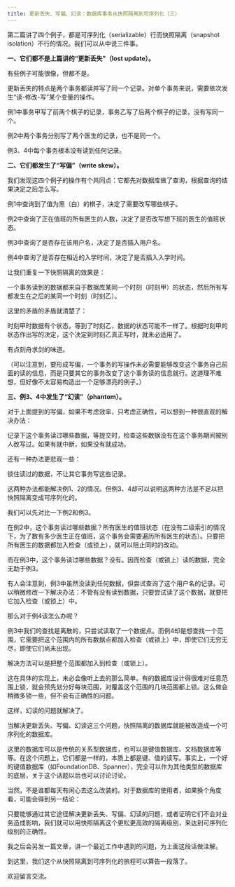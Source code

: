 ```yaml
---
title: 更新丢失、写偏、幻读：数据库事务从快照隔离到可序列化（三）
---
```

第二篇讲了四个例子，都是可序列化（serializable）行而快照隔离（snapshot isolation）不行的情况。我们可以从中说三件事。


**一、它们都不是上篇讲的“更新丢失”（lost update）。**

有些例子可能很像，但都不是。

更新丢失的特点是两个事务都读并写了同一个记录。对单个事务来说，需要依次发生“读-修改-写”某个变量的操作。

例1中事务甲写了前两个棋子的记录，事务乙写了后两个棋子的记录，没有写同一个。

例2中两个事务分别写了两个医生的记录，也不是同一个。

例3、4中每个事务根本没有读到任何记录。


**二、它们都发生了“写偏”（write skew）。**

我们发现这四个例子的操作有个共同点：它都先对数据库做了查询，根据查询的结果决定之后怎么写。

例1中查询到了值为黑（白）的棋子，决定了需要改写哪些棋子。

例2中查询了正在值班的所有医生的人数，决定了是否改写想下班的医生的值班状态。

例3中查询了是否存在该用户名，决定了是否插入用户名。

例4中查询了是否存在相近的入学时间，决定了是否插入入学时间。

让我们重复一下快照隔离的效果是：

一个事务读到的数据都来自于数据库某同一个时刻（时刻甲）的状态，然后所有写都发生在之后的某同一个时刻（时刻乙）。

这里的矛盾的矛盾就清楚了：

时刻甲时数据有个状态，等到了时刻乙，数据的状态可能不一样了。根据时刻甲的状态作出写的决定，这个决定到时刻乙真正写时，就未必适用了。

有点刻舟求剑的味道。

（可以注意到，要形成写偏，一个事务的写操作未必需要能够改变这个事务自己前面的读的信息，而是只要其它的事务改变了这个事务读的信息就行。这道理不难想，但好像不太容易构造出一个足够漂亮的例子。）


**三、例3、4中发生了“幻读”（phantom）。**

对于上面提到的写偏，如果不考虑效率，只考虑正确性，可以想到一种很直观的解决办法：

记录下这个事务读过哪些数据，等提交时，检查这些数据没有在这个事务期间被别人改写过。如果有就中断，如果没有就成功。

还有一种办法更悲观一些：

锁住读过的数据，不让其它事务写这些记录。

这两种办法都能解决例1、2的情况。但例3、4却可以说明这两种方法是不足以把快照隔离变成可序列化的。

我们可以先对比一下例2和例3。

在例2中，这个事务读过哪些数据？所有医生的值班状态（在没有二级索引的情况下，为了数有多少医生正在值班，这个事务会需要遍历所有医生的状态）。只要把所有医生的数据都加入检查（或锁上），就可以阻止同时的改动。

而在例3中，这个事务读过哪些数据？没有。因而检查（或锁上）读的数据，完全无助于例3。

有人会注意到，例3中虽然没读到任何数据，但尝试查询了这个用户名的记录。可以稍微修改一下解决办法：不管有没有读到数据，只要尝试读了这个数据，就要把它加入检查（或锁上）中。

那么对于例4该怎么办呢？

例3中我们的查找是离散的，只尝试读取了一个数据点。而例4却是想查找一个范围，它需要把这个范围内的所有数据点都加入检查（或锁上）中，即使它们无穷无尽，即使它们尚未出现。

解决方法可以是把整个范围都加入到检查（或锁上）。

这在具体的实现上，未必会像听上去的那么简单。有的数据库设计得很难对任意范围上锁，就会预先划分好每块范围，对覆盖这个范围的几块范围都上锁。这么做会稍微多锁一些，但不会有正确性的问题。

这样，幻读的问题就解决了。

当解决更新丢失、写偏、幻读这三个问题，快照隔离的数据库就能被改造成一个可序列化的数据库。

这里的数据库可以是传统的关系型数据库，也可以是键值数据库、文档数据库等等。在这个问题上，它们都是一样的，本质上都是键、值的读写。事实上，一个好的键值数据库（如FoundationDB、Spanner），完全可以作为其他类型的数据库的底层，关于这个话题以后也可以讨论讨论。

当然，不是谁都每天有闲心去这么改装的。对于数据库的使用者，如果换个角度看，可能会得到另一结论：

只要能够通过其它途径解决更新丢失、写偏、幻读的问题，或者证明它们不会对业务造成影响，我们就可以用快照隔离这个更松更高效的隔离级别，来达到可序列化级别的正确性。

我之后会另发一篇文章，讲一个最近工作中遇到的问题，为上面这段话做注解。

到这里，我们这个从快照隔离到可序列化的旅程可以算告一段落了。

欢迎留言交流。
